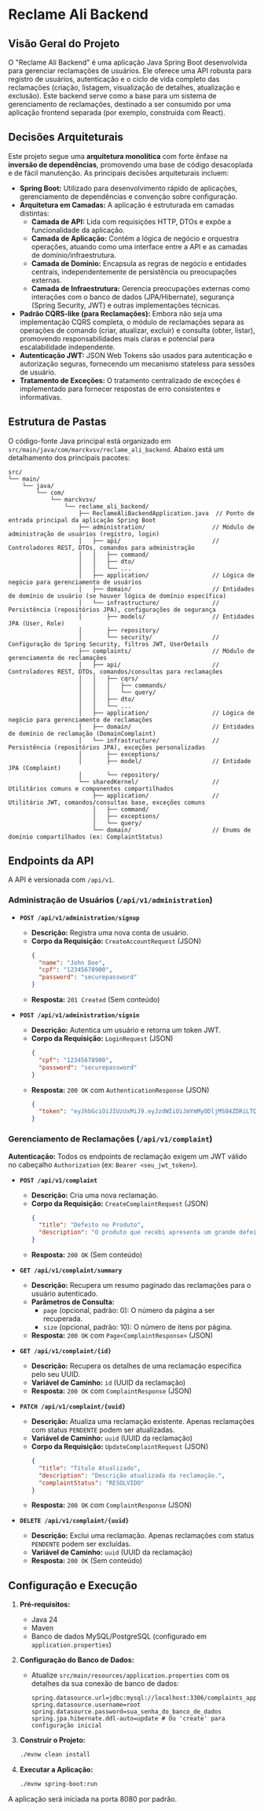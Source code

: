 # Reclame Ali Backend

## Visão Geral do Projeto

O "Reclame Ali Backend" é uma aplicação Java Spring Boot desenvolvida para gerenciar reclamações de usuários. Ele oferece uma API robusta para registro de usuários, autenticação e o ciclo de vida completo das reclamações (criação, listagem, visualização de detalhes, atualização e exclusão). Este backend serve como a base para um sistema de gerenciamento de reclamações, destinado a ser consumido por uma aplicação frontend separada (por exemplo, construída com React).

## Decisões Arquiteturais

Este projeto segue uma **arquitetura monolítica** com forte ênfase na **inversão de dependências**, promovendo uma base de código desacoplada e de fácil manutenção. As principais decisões arquiteturais incluem:

*   **Spring Boot:** Utilizado para desenvolvimento rápido de aplicações, gerenciamento de dependências e convenção sobre configuração.
*   **Arquitetura em Camadas:** A aplicação é estruturada em camadas distintas:
    *   **Camada de API:** Lida com requisições HTTP, DTOs e expõe a funcionalidade da aplicação.
    *   **Camada de Aplicação:** Contém a lógica de negócio e orquestra operações, atuando como uma interface entre a API e as camadas de domínio/infraestrutura.
    *   **Camada de Domínio:** Encapsula as regras de negócio e entidades centrais, independentemente de persistência ou preocupações externas.
    *   **Camada de Infraestrutura:** Gerencia preocupações externas como interações com o banco de dados (JPA/Hibernate), segurança (Spring Security, JWT) e outras implementações técnicas.
*   **Padrão CQRS-like (para Reclamações):** Embora não seja uma implementação CQRS completa, o módulo de reclamações separa as operações de comando (criar, atualizar, excluir) e consulta (obter, listar), promovendo responsabilidades mais claras e potencial para escalabilidade independente.
*   **Autenticação JWT:** JSON Web Tokens são usados para autenticação e autorização seguras, fornecendo um mecanismo stateless para sessões de usuário.
*   **Tratamento de Exceções:** O tratamento centralizado de exceções é implementado para fornecer respostas de erro consistentes e informativas.

## Estrutura de Pastas

O código-fonte Java principal está organizado em `src/main/java/com/marckvsv/reclame_ali_backend`. Abaixo está um detalhamento dos principais pacotes:

```
src/
└── main/
    └── java/
        └── com/
            └── marckvsv/
                └── reclame_ali_backend/
                    ├── ReclameAliBackendApplication.java  // Ponto de entrada principal da aplicação Spring Boot
                    ├── administration/                   // Módulo de administração de usuários (registro, login)
                    │   ├── api/                          // Controladores REST, DTOs, comandos para administração
                    │   │   ├── command/
                    │   │   ├── dto/
                    │   │   └── ...
                    │   ├── application/                  // Lógica de negócio para gerenciamento de usuários
                    │   ├── domain/                       // Entidades de domínio de usuário (se houver lógica de domínio específica)
                    │   └── infrastructure/               // Persistência (repositórios JPA), configurações de segurança
                    │       ├── models/                   // Entidades JPA (User, Role)
                    │       ├── repository/
                    │       └── security/                 // Configuração do Spring Security, filtros JWT, UserDetails
                    ├── complaints/                       // Módulo de gerenciamento de reclamações
                    │   ├── api/                          // Controladores REST, DTOs, comandos/consultas para reclamações
                    │   │   ├── cqrs/
                    │   │   │   ├── commands/
                    │   │   │   └── query/
                    │   │   ├── dto/
                    │   │   └── ...
                    │   ├── application/                  // Lógica de negócio para gerenciamento de reclamações
                    │   ├── domain/                       // Entidades de domínio de reclamação (DomainComplaint)
                    │   └── infrastructure/               // Persistência (repositórios JPA), exceções personalizadas
                    │       ├── exceptions/
                    │       ├── model/                    // Entidade JPA (Complaint)
                    │       └── repository/
                    └── sharedKernel/                     // Utilitários comuns e componentes compartilhados
                        ├── application/                  // Utilitário JWT, comandos/consultas base, exceções comuns
                        │   ├── command/
                        │   ├── exceptions/
                        │   └── query/
                        └── domain/                       // Enums de domínio compartilhados (ex: ComplaintStatus)
```

## Endpoints da API

A API é versionada com `/api/v1`.

### Administração de Usuários (`/api/v1/administration`)

*   **`POST /api/v1/administration/signup`**
    *   **Descrição:** Registra uma nova conta de usuário.
    *   **Corpo da Requisição:** `CreateAccountRequest` (JSON)
        ```json
        {
          "name": "John Doe",
          "cpf": "12345678900",
          "password": "securepassword"
        }
        ```
    *   **Resposta:** `201 Created` (Sem conteúdo)

*   **`POST /api/v1/administration/signin`**
    *   **Descrição:** Autentica um usuário e retorna um token JWT.
    *   **Corpo da Requisição:** `LoginRequest` (JSON)
        ```json
        {
          "cpf": "12345678900",
          "password": "securepassword"
        }
        ```
    *   **Resposta:** `200 OK` com `AuthenticationResponse` (JSON)
        ```json
        {
          "token": "eyJhbGciOiJIUzUxMiJ9.eyJzdWIiOiJmYmMyODljMS04ZDRiLTQyZGItYmMyYy1iY2Y3OWIyZTJlYmMiLCJ1c2VySW5mbyI6eyJuYW1lIjoiSm9obiBEb2UifSwiaWF0IjoxNzA1MjYwMDAwLCJleHAiOjE3MDUyODg4MDB9.signature"
        }
        ```

### Gerenciamento de Reclamações (`/api/v1/complaint`)

**Autenticação:** Todos os endpoints de reclamação exigem um JWT válido no cabeçalho `Authorization` (ex: `Bearer <seu_jwt_token>`).

*   **`POST /api/v1/complaint`**
    *   **Descrição:** Cria uma nova reclamação.
    *   **Corpo da Requisição:** `CreateComplaintRequest` (JSON)
        ```json
        {
          "title": "Defeito no Produto",
          "description": "O produto que recebi apresenta um grande defeito em sua funcionalidade."
        }
        ```
    *   **Resposta:** `200 OK` (Sem conteúdo)

*   **`GET /api/v1/complaint/summary`**
    *   **Descrição:** Recupera um resumo paginado das reclamações para o usuário autenticado.
    *   **Parâmetros de Consulta:**
        *   `page` (opcional, padrão: 0): O número da página a ser recuperada.
        *   `size` (opcional, padrão: 10): O número de itens por página.
    *   **Resposta:** `200 OK` com `Page<ComplaintResponse>` (JSON)

*   **`GET /api/v1/complaint/{id}`**
    *   **Descrição:** Recupera os detalhes de uma reclamação específica pelo seu UUID.
    *   **Variável de Caminho:** `id` (UUID da reclamação)
    *   **Resposta:** `200 OK` com `ComplaintResponse` (JSON)

*   **`PATCH /api/v1/complaint/{uuid}`**
    *   **Descrição:** Atualiza uma reclamação existente. Apenas reclamações com status `PENDENTE` podem ser atualizadas.
    *   **Variável de Caminho:** `uuid` (UUID da reclamação)
    *   **Corpo da Requisição:** `UpdateComplaintRequest` (JSON)
        ```json
        {
          "title": "Título Atualizado",
          "description": "Descrição atualizada da reclamação.",
          "complaintStatus": "RESOLVIDO"
        }
        ```
    *   **Resposta:** `200 OK` com `ComplaintResponse` (JSON)

*   **`DELETE /api/v1/complaint/{uuid}`**
    *   **Descrição:** Exclui uma reclamação. Apenas reclamações com status `PENDENTE` podem ser excluídas.
    *   **Variável de Caminho:** `uuid` (UUID da reclamação)
    *   **Resposta:** `200 OK` (Sem conteúdo)

## Configuração e Execução

1.  **Pré-requisitos:**
    *   Java 24
    *   Maven
    *   Banco de dados MySQL/PostgreSQL (configurado em `application.properties`)

2.  **Configuração do Banco de Dados:**
    *   Atualize `src/main/resources/application.properties` com os detalhes da sua conexão de banco de dados:
        ```properties
        spring.datasource.url=jdbc:mysql://localhost:3306/complaints_app
        spring.datasource.username=root
        spring.datasource.password=sua_senha_do_banco_de_dados
        spring.jpa.hibernate.ddl-auto=update # Ou 'create' para configuração inicial
        ```

3.  **Construir o Projeto:**
    ```bash
    ./mvnw clean install
    ```

4.  **Executar a Aplicação:**
    ```bash
    ./mvnw spring-boot:run
    ```

A aplicação será iniciada na porta 8080 por padrão.
